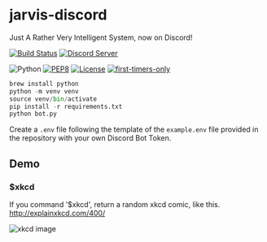 # jarvis-discord

Just A Rather Very Intelligent System, now on Discord!

[![Build Status](https://travis-ci.org/the-vision/jarvis-discord.svg?branch=master)](https://travis-ci.org/the-vision/jarvis-discord)
[![Discord Server](https://discordapp.com/api/guilds/437930055247724544/embed.png)](https://discord.gg/MsZ9N9n)

![Python](https://img.shields.io/badge/python-3.7-blue.svg)
[![PEP8](https://img.shields.io/badge/code%20style-pep8-orange.svg)](https://www.python.org/dev/peps/pep-0008/)
[![License](https://img.shields.io/badge/license-MIT-blue.svg)](https://raw.githubusercontent.com/the-vision/jarvis-discord/master/LICENSE)
[![first-timers-only](https://img.shields.io/badge/first--timers--only-friendly-blue.svg?style=flat-square)](https://www.firsttimersonly.com/)

```python
brew install python
python -m venv venv
source venv/bin/activate
pip install -r requirements.txt
python bot.py
```

Create a ```.env``` file following the template of the ```example.env``` file provided in the repository with your own Discord Bot Token.

## Demo

### $xkcd
If you command '$xkcd', return a random xkcd comic, like this.
http://explainxkcd.com/400/

![xkcd image](https://explainxkcd.com/wiki/images/f/fa/important_life_lesson.png)
